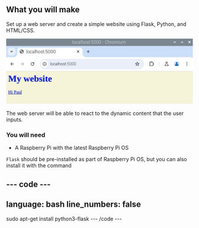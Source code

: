 ## What you will make

Set up a web server and create a simple website using Flask, Python, and HTML/CSS.

![A web browser open on a page with blue text on a beige background. The text says 'My website' and has a link to 'Hi Paul'.](images/flask-app-link.png)

The web server will be able to react to the dynamic content that the user inputs.


### You will need

- A Raspberry Pi with the latest Raspberry Pi OS 

`Flask` should be pre-installed as part of Raspberry Pi OS, but you can also install it with the command

--- code ---
---
language: bash
line_numbers: false
---
sudo apt-get install python3-flask
--- /code ---